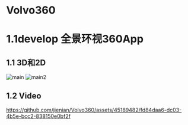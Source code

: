# Volvo360
# 1.1develop 全景环视360App
## 1.1 3D和2D
![main](https://github.com/jienian/Volvo360/assets/45189482/2358389d-852e-4029-9168-0b41204710a6)
![main2](https://github.com/jienian/Volvo360/assets/45189482/d279bc2a-6b0f-4e19-bd64-91a7c1f3610a)
## 1.2 Video
https://github.com/jienian/Volvo360/assets/45189482/fd84daa6-dc03-4b5e-bcc2-838150e0bf2f
